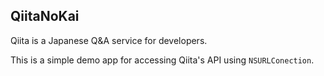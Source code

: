 ## QiitaNoKai

Qiita is a Japanese Q&A service for developers.

This is a simple demo app for accessing Qiita's API using `NSURLConection`.